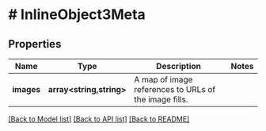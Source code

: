 # # InlineObject3Meta

## Properties

Name | Type | Description | Notes
------------ | ------------- | ------------- | -------------
**images** | **array<string,string>** | A map of image references to URLs of the image fills. |

[[Back to Model list]](../../README.md#models) [[Back to API list]](../../README.md#endpoints) [[Back to README]](../../README.md)
